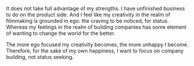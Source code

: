 It does not take full advantage of my strengths.
I have unfinished business to do on the product side.
And I feel like my creativity in the realm of filmmaking is grounded in ego: the craving to be noticed, for status. Whereas my feelings in the realm of building companies has some element of wanting to change the world for the better.

The more ego focused my creativity becomes, the more unhappy I become. Therefore, for the sake of my own happiness, I want to focus on company building, not status seeking.